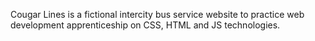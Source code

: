 Cougar Lines is a fictional intercity bus service website to practice web development apprenticeship on CSS, HTML and JS technologies.